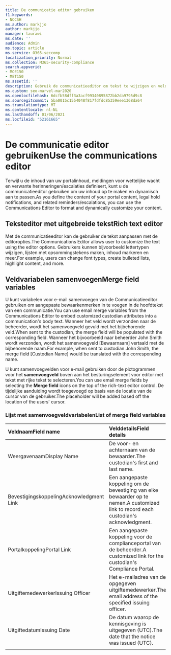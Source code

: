 ```yaml
---
title: De communicatie editor gebruiken
f1.keywords:
- NOCSH
ms.author: markjjo
author: markjjo
manager: laurawi
ms.date: ''
audience: Admin
ms.topic: article
ms.service: O365-seccomp
localization_priority: Normal
ms.collection: M365-security-compliance
search.appverid:
- MOE150
- MET150
ms.assetid: ''
description: Gebruik de communicatieeditor om tekst te wijzigen en veldvariabelen samen te voegen bij het opmaken van uw inhoud.
ms.custom: seo-marvel-mar2020
ms.openlocfilehash: 6dcfb58dff3a3acf99340895872bb2da9795d9c8
ms.sourcegitcommit: 5ba0015c1554048f817fdfdc85359eee1368da64
ms.translationtype: MT
ms.contentlocale: nl-NL
ms.lasthandoff: 01/06/2021
ms.locfileid: "52161665"
---
```

# <a name="use-the-communications-editor"></a><span data-ttu-id="e4e68-103">De communicatie editor gebruiken</span><span class="sxs-lookup"><span data-stu-id="e4e68-103">Use the communications editor</span></span>

<span data-ttu-id="e4e68-104">Terwijl u de inhoud van uw portalinhoud, meldingen voor wettelijke wacht en verwante herinneringen/escalaties definieert, kunt u de communicatieeditor gebruiken om uw inhoud op te maken en dynamisch aan te passen.</span><span class="sxs-lookup"><span data-stu-id="e4e68-104">As you define the content of your portal content, legal hold notifications, and related reminders/escalations, you can use the Communications Editor to format and dynamically customize your content.</span></span>

## <a name="rich-text-editor"></a><span data-ttu-id="e4e68-105">Teksteditor met uitgebreide tekst</span><span class="sxs-lookup"><span data-stu-id="e4e68-105">Rich text editor</span></span>

<span data-ttu-id="e4e68-106">Met de communicatieeditor kan de gebruiker de tekst aanpassen met de editoropties.</span><span class="sxs-lookup"><span data-stu-id="e4e68-106">The Communications Editor allows user to customize the text using the editor options.</span></span> <span data-ttu-id="e4e68-107">Gebruikers kunnen bijvoorbeeld lettertypen wijzigen, lijsten met opsommingstekens maken, inhoud markeren en meer.</span><span class="sxs-lookup"><span data-stu-id="e4e68-107">For example, users can change font types, create bulleted lists, highlight content, and more.</span></span>

## <a name="merge-field-variables"></a><span data-ttu-id="e4e68-108">Veldvariabelen samenvoegen</span><span class="sxs-lookup"><span data-stu-id="e4e68-108">Merge field variables</span></span>

<span data-ttu-id="e4e68-109">U kunt variabelen voor e-mail samenvoegen van de Communicatieeditor gebruiken om aangepaste bewaarkenmerken in te voegen in de hoofdtekst van een communicatie.</span><span class="sxs-lookup"><span data-stu-id="e4e68-109">You can use email merge variables from the Communications Editor to embed customized custodian attributes into a communication's body text.</span></span> <span data-ttu-id="e4e68-110">Wanneer het veld wordt verzonden naar de beheerder, wordt het samenvoegveld gevuld met het bijbehorende veld.</span><span class="sxs-lookup"><span data-stu-id="e4e68-110">When sent to the custodian, the merge field will be populated with the corresponding field.</span></span> <span data-ttu-id="e4e68-111">Wanneer het bijvoorbeeld naar beheerder John Smith wordt verzonden, wordt het samenvoegveld [Bewaarnaam] vertaald met de bijbehorende naam.</span><span class="sxs-lookup"><span data-stu-id="e4e68-111">For example, when sent to custodian John Smith, the merge field [Custodian Name] would be translated with the corresponding name.</span></span>

<span data-ttu-id="e4e68-112">U kunt samenvoegvelden voor e-mail gebruiken door de pictogrammen voor het **samenvoegveld** boven aan het besturingselement voor editor met tekst met rijke tekst te selecteren.</span><span class="sxs-lookup"><span data-stu-id="e4e68-112">You can use email merge fields by selecting the **Merge field** icons on the top of the rich-text editor control.</span></span> <span data-ttu-id="e4e68-113">De tijdelijke aanduiding wordt toegevoegd op basis van de locatie van de cursor van de gebruiker.</span><span class="sxs-lookup"><span data-stu-id="e4e68-113">The placeholder will be added based off the location of the users' cursor.</span></span>

### <a name="list-of-merge-field-variables"></a><span data-ttu-id="e4e68-114">Lijst met samenvoegveldvariabelen</span><span class="sxs-lookup"><span data-stu-id="e4e68-114">List of merge field variables</span></span>

| <span data-ttu-id="e4e68-115">Veldnaam</span><span class="sxs-lookup"><span data-stu-id="e4e68-115">Field name</span></span>                  | <span data-ttu-id="e4e68-116">Velddetails</span><span class="sxs-lookup"><span data-stu-id="e4e68-116">Field details</span></span> |
| :------------------- | :------------------- |
| <span data-ttu-id="e4e68-117">Weergavenaam</span><span class="sxs-lookup"><span data-stu-id="e4e68-117">Display Name</span></span>  | <span data-ttu-id="e4e68-118">De voor- en achternaam van de bewaarder.</span><span class="sxs-lookup"><span data-stu-id="e4e68-118">The custodian's first and last name.</span></span> | 
| <span data-ttu-id="e4e68-119">Bevestigingskoppeling</span><span class="sxs-lookup"><span data-stu-id="e4e68-119">Acknowledgment Link</span></span> | <span data-ttu-id="e4e68-120">Een aangepaste koppeling om de bevestiging van elke bewaarder op te nemen.</span><span class="sxs-lookup"><span data-stu-id="e4e68-120">A customized link to record each custodian's acknowledgment.</span></span>|                 |
| <span data-ttu-id="e4e68-121">Portalkoppeling</span><span class="sxs-lookup"><span data-stu-id="e4e68-121">Portal Link</span></span>     | <span data-ttu-id="e4e68-122">Een aangepaste koppeling voor de complianceportal van de beheerder.</span><span class="sxs-lookup"><span data-stu-id="e4e68-122">A customized link for the custodian's Compliance Portal.</span></span>|                |
| <span data-ttu-id="e4e68-123">Uitgiftemedewerker</span><span class="sxs-lookup"><span data-stu-id="e4e68-123">Issuing Officer</span></span>                   | <span data-ttu-id="e4e68-124">Het e-mailadres van de opgegeven uitgiftemedewerker.</span><span class="sxs-lookup"><span data-stu-id="e4e68-124">The email address of the specified issuing officer.</span></span>|                   |
| <span data-ttu-id="e4e68-125">Uitgiftedatum</span><span class="sxs-lookup"><span data-stu-id="e4e68-125">Issuing Date</span></span>                   | <span data-ttu-id="e4e68-126">De datum waarop de kennisgeving is uitgegeven (UTC).</span><span class="sxs-lookup"><span data-stu-id="e4e68-126">The date that the notice was issued (UTC).</span></span>              |
|||
